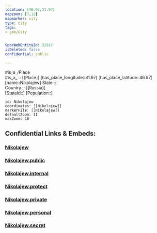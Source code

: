 ```yaml
---
location: [46.97,31.97] 
mapzoom: [7,12] 
mapmarker: city 
type: City
tags:
- geo/City


SpocWebEntityId: 32917
isDeleted: false
confidential: public

---
```

#is_a_/Place  
#is_a_ :: [[Place]] 
[has_place_longitude::31.97] 
[has_place_latitude::46.97] 
[name::Nikolajew] 
State ::  
Country :: [[Russia]]  
[StateId::] 
[Population::] 



```leaflet
id: Nikolajew
coordinates: [[Nikolajew]] 
markerFile: [[Nikolajew]] 
defaultZoom: 11 
maxZoom: 18
```


## Confidential Links & Embeds: 

### [Nikolajew](/_Standards/Earth/Continent/Europe/Europe~East/Ukraine/Regions~Ukraine/Mykolayiv/City/Nikolajew.md) 

### [Nikolajew.public](/_public/Earth/Continent/Europe/Europe~East/Ukraine/Regions~Ukraine/Mykolayiv/City/Nikolajew.public.md) 

### [Nikolajew.internal](/_internal/Earth/Continent/Europe/Europe~East/Ukraine/Regions~Ukraine/Mykolayiv/City/Nikolajew.internal.md) 

### [Nikolajew.protect](/_protect/Earth/Continent/Europe/Europe~East/Ukraine/Regions~Ukraine/Mykolayiv/City/Nikolajew.protect.md) 

### [Nikolajew.private](/_private/Earth/Continent/Europe/Europe~East/Ukraine/Regions~Ukraine/Mykolayiv/City/Nikolajew.private.md) 

### [Nikolajew.personal](/_personal/Earth/Continent/Europe/Europe~East/Ukraine/Regions~Ukraine/Mykolayiv/City/Nikolajew.personal.md) 

### [Nikolajew.secret](/_secret/Earth/Continent/Europe/Europe~East/Ukraine/Regions~Ukraine/Mykolayiv/City/Nikolajew.secret.md)

